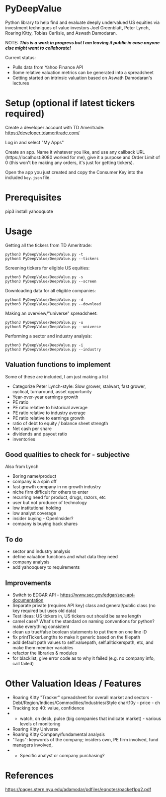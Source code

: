 # PyDeepValue
Python library to help find and evaluate deeply undervalued US equities via investment techniques of value investors Joel Greenblatt, Peter Lynch, Roaring Kitty, Tobias Carlisle, and Aswath Damodaran.

NOTE: ***This is a work in progress but I am leaving it public in case anyone else might want to collaborate!***

Current status:
- Pulls data from Yahoo Finance API
- Some relative valuation metrics can be generated into a spreadsheet
- Getting started on intrinsic valuation based on Aswath Damodaran's lectures

# Setup (optional if latest tickers required)
Create a developer account with TD Ameritrade:
https://developer.tdameritrade.com/

Log in and select "My Apps"

Create an app. Name it whatever you like, and use any callback URL (https://localhost:8080 worked for me), give it a purpose and Order Limit of 0 (this won't be making any orders, it's just for getting tickers).

Open the app you just created and copy the Consumer Key into the included `key.json` file.

# Prerequisites
pip3 install yahooquote

# Usage

Getting all the tickers from TD Ameritrade:
```
python3 PyDeepValue/DeepValue.py -t
python3 PyDeepValue/DeepValue.py --tickers
```

Screening tickers for eligible US equities:
```
python3 PyDeepValue/DeepValue.py -s
python3 PyDeepValue/DeepValue.py --screen
```

Downloading data for all eligible companies:
```
python3 PyDeepValue/DeepValue.py -d
python3 PyDeepValue/DeepValue.py --download
```

Making an overview/"universe" spreadsheet:
```
python3 PyDeepValue/DeepValue.py -u
python3 PyDeepValue/DeepValue.py --universe
```

Performing a sector and industry analysis:
```
python3 PyDeepValue/DeepValue.py -i
python3 PyDeepValue/DeepValue.py --industry
```

## Valuation functions to implement
Some of these are included, I am just making a list
- Categorize Peter Lynch-style: Slow grower, stalwart, fast grower, cyclical, turnaround, asset opportunity
- Year-over-year earnings growth
- PE ratio
- PE ratio relative to historical average
- PE ratio relative to industry average
- PE ratio relative to earnings growth
- ratio of debt to equity / balance sheet strength
- Net cash per share
- dividends and payout ratio
- inventories

## Good qualities to check for - subjective
Also from Lynch
- Boring name/product
- company is a spin off
- fast growth company in no growth industry
- niche firm difficult for others to enter
- recurring need for product, drugs, razors, etc
- user but not producer of technology
- low institutional holding
- low analyst coverage
- insider buying - OpenInsider?
- company is buying back shares

## To do
- sector and industry analysis
- define valuation functions and what data they need
- company analysis
- add yahooquery to requirements


## Improvements
- Switch to EDGAR API - https://www.sec.gov/edgar/sec-api-documentation
- Separate private (requires API key) class and general/public class (no key required but uses old data)
- Test ideas: US tickers in, US tickers out should be same length
- camel case? What's the standard on naming conventions for python? make everything consistent
- clean up true/false boolean statements to put them on one line :D
- fix printTickerLengths to make it generic based on the filepath
- add default path values to self.valuepath, self.alltickerspath, etc, and make them member variables
- refactor the libraries & modules
- for blacklist, give error code as to why it failed (e.g. no company info, call failed)

# Other Valuation Ideas / Features
- Roaring Kitty "Tracker" spreadsheet for overall market and sectors - Debt/Region/Indices/Commodities/Industries/Style chart10y - price - ch
- Tracking top 40: value, confidence
- - watch, on deck, pulse (big companies that indicate market) - various levels of monitoring
- Roaring Kitty Universe
- Roaring Kitty Company/fundamental analysis
- "Tags": keywords of the company; insiders own, PE firm involved, fund managers involved, 
- - Specific analyst or company purchasing?

# References
https://pages.stern.nyu.edu/adamodar/pdfiles/eqnotes/packet1pg2.pdf
